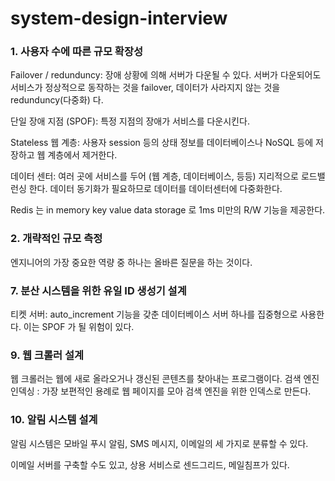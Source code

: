 # system-design-interview

### 1. 사용자 수에 따른 규모 확장성

Failover / redunduncy: 장애 상황에 의해 서버가 다운될 수 있다. 서버가 다운되어도 서비스가 정상적으로 동작하는 것을 failover, 데이터가 사라지지 않는 것을 redunduncy(다중화) 다.

단일 장애 지점 (SPOF): 특정 지점의 장애가 서비스를 다운시킨다.

Stateless 웹 계층: 사용자 session 등의 상태 정보를 데이터베이스나 NoSQL 등에 저장하고 웹 계층에서 제거한다.

데이터 센터: 여러 곳에 서비스를 두어 (웹 계층, 데이터베이스, 등등) 지리적으로 로드밸런싱 한다. 데이터 동기화가 필요하므로 데이터를 데이터센터에 다중화한다.

Redis 는  in memory key value data storage 로 1ms 미만의 R/W 기능을 제공한다.

### 2. 개략적인 규모 측정

엔지니어의 가장 중요한 역량 중 하나는 올바른 질문을 하는 것이다.


### 7. 분산 시스템을 위한 유일 ID 생성기 설계

티켓 서버: auto_increment 기능을 갖춘 데이터베이스 서버 하나를 집중형으로 사용한다. 이는 SPOF 가 될 위험이 있다.

### 9. 웹 크롤러 설계

웹 크롤러는 웹에 새로 올라오거나 갱신된 콘텐츠를 찾아내는 프로그램이다. 검색 엔진 인덱싱 : 가장 보편적인 용례로 웹 페이지를 모아 검색 엔진을 위한 인덱스로 만든다. 


### 10. 알림 시스템 설계

알림 시스템은 모바일 푸시 알림, SMS 메시지, 이메일의 세 가지로 분류할 수 있다.

이메일 서버를 구축할 수도 있고, 상용 서비스로 센드그리드, 메일침프가 있다.
